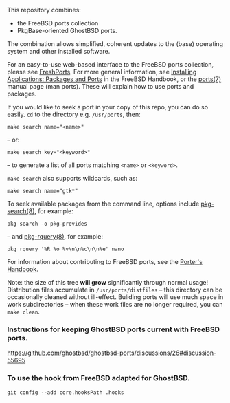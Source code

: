 This repository combines: 

* the FreeBSD ports collection
* PkgBase-oriented GhostBSD ports.

The combination allows simplified, coherent updates to the (base) operating system and other installed software. 

For an easy-to-use web-based interface to the FreeBSD ports collection, please see [FreshPorts](https://www.freshports.org/). For more general information, see [Installing Applications: Packages and Ports](https://docs.freebsd.org/en/books/handbook/ports/) in the FreeBSD Handbook, or the [ports(7)](https://www.freebsd.org/cgi/man.cgi?query=ports&sektion=7&manpath=FreeBSD) manual page (man ports). These will explain how to use ports and packages.

If you would like to seek a port in your copy of this repo, you can do so easily. `cd` to the directory e.g. `/usr/ports`, then: 

    make search name="<name>"

– or:

    make search key="<keyword>"

– to generate a list of all ports matching `<name>` or `<keyword>`. 

`make search` also supports wildcards, such as:

    make search name="gtk*"

To seek available packages from the command line, options include [pkg-search(8)](https://www.freebsd.org/cgi/man.cgi?query=pkg-search&sektion=8&manpath=FreeBSD-Ports), for example: 

    pkg search -o pkg-provides

– and [pkg-rquery(8)](https://www.freebsd.org/cgi/man.cgi?query=pkg-rquery&sektion=8&manpath=FreeBSD-Ports), for example: 

    pkg rquery '%R %o %v\n\n%c\n\n%e' nano

For information about contributing to FreeBSD ports, see the [Porter's Handbook](https://docs.freebsd.org/en/books/porters-handbook/).

Note: the size of this tree **will grow** significantly through normal usage! Distribution files accumulate in `/usr/ports/distfiles` – this directory can be occasionally cleaned without ill-effect. Buliding ports will use much space in work subdirectories – when these work files are no longer required, you can `make clean`. 

### Instructions for keeping GhostBSD ports current with FreeBSD ports.

https://github.com/ghostbsd/ghostbsd-ports/discussions/26#discussion-55695

### To use the hook from FreeBSD adapted for GhostBSD.

```
git config --add core.hooksPath .hooks
```
